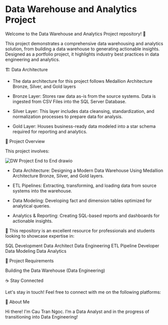 # Data Warehouse and Analytics Project
Welcome to the Data Warehouse and Analytics Project repository! 🚀

This project demonstrates a comprehensive data warehousing and analytics solution, from building a data warehouse to generating actionable insights. Designed as a portfolio project, it highlights industry best practices in data engineering and analytics.

🏗️ Data Architecture

- The data architecture for this project follows Medallion Architecture Bronze, Silver, and Gold layers

- Bronze Layer: Stores raw data as-is from the source systems. Data is ingested from CSV Files into the SQL Server Database.

- Silver Layer: This layer includes data cleansing, standardization, and normalization processes to prepare data for analysis.

- Gold Layer: Houses business-ready data modeled into a star schema required for reporting and analytics.

📖 Project Overview

This project involves:

![DW Project End to End drawio](https://github.com/user-attachments/assets/c81f40c7-6d94-43b4-9ea9-95f2e878b9cb)

- Data Architecture: Designing a Modern Data Warehouse Using Medallion Architecture Bronze, Silver, and Gold layers.

- ETL Pipelines: Extracting, transforming, and loading data from source systems into the warehouse.

- Data Modeling: Developing fact and dimension tables optimized for analytical queries.

- Analytics & Reporting: Creating SQL-based reports and dashboards for actionable insights.

🎯 This repository is an excellent resource for professionals and students looking to showcase expertise in:


SQL Development
Data Architect
Data Engineering
ETL Pipeline Developer
Data Modeling
Data Analytics

🚀 Project Requirements

Building the Data Warehouse (Data Engineering)

☕ Stay Connected

Let's stay in touch! Feel free to connect with me on the following platforms:


🌟 About Me

Hi there! I'm Cau Tran Ngoc. I’m a Data Analyst and in the progress of transitioning into Data Engineering!
